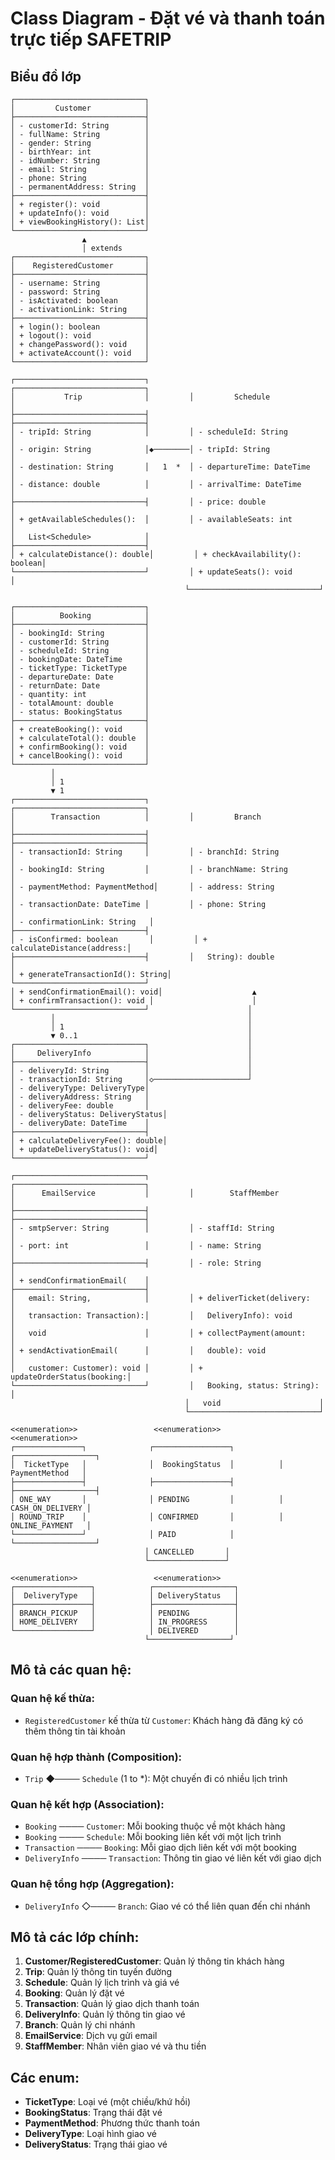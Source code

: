 # Class Diagram - Đặt vé và thanh toán trực tiếp SAFETRIP

## Biểu đồ lớp

```
┌─────────────────────────────┐
│         Customer            │
├─────────────────────────────┤
│ - customerId: String        │
│ - fullName: String          │
│ - gender: String            │
│ - birthYear: int            │
│ - idNumber: String          │
│ - email: String             │
│ - phone: String             │
│ - permanentAddress: String  │
├─────────────────────────────┤
│ + register(): void          │
│ + updateInfo(): void        │
│ + viewBookingHistory(): List│
└─────────────────────────────┘
                ▲
                │ extends
┌─────────────────────────────┐
│    RegisteredCustomer       │
├─────────────────────────────┤
│ - username: String          │
│ - password: String          │
│ - isActivated: boolean      │
│ - activationLink: String    │
├─────────────────────────────┤
│ + login(): boolean          │
│ + logout(): void            │
│ + changePassword(): void    │
│ + activateAccount(): void   │
└─────────────────────────────┘

┌─────────────────────────────┐         ┌─────────────────────────────┐
│           Trip              │         │         Schedule            │
├─────────────────────────────┤         ├─────────────────────────────┤
│ - tripId: String            │         │ - scheduleId: String        │
│ - origin: String            │◆────────│ - tripId: String            │
│ - destination: String       │   1  *  │ - departureTime: DateTime   │
│ - distance: double          │         │ - arrivalTime: DateTime     │
├─────────────────────────────┤         │ - price: double             │
│ + getAvailableSchedules():  │         │ - availableSeats: int       │
│   List<Schedule>            │         ├─────────────────────────────┤
│ + calculateDistance(): double│         │ + checkAvailability(): boolean│
└─────────────────────────────┘         │ + updateSeats(): void       │
                                       └─────────────────────────────┘

┌─────────────────────────────┐
│          Booking            │
├─────────────────────────────┤
│ - bookingId: String         │
│ - customerId: String        │
│ - scheduleId: String        │  
│ - bookingDate: DateTime     │
│ - ticketType: TicketType    │
│ - departureDate: Date       │
│ - returnDate: Date          │
│ - quantity: int             │
│ - totalAmount: double       │
│ - status: BookingStatus     │
├─────────────────────────────┤
│ + createBooking(): void     │
│ + calculateTotal(): double  │
│ + confirmBooking(): void    │
│ + cancelBooking(): void     │
└─────────────────────────────┘
         │
         │ 1
         ▼ 1
┌─────────────────────────────┐         ┌─────────────────────────────┐
│        Transaction          │         │         Branch              │
├─────────────────────────────┤         ├─────────────────────────────┤
│ - transactionId: String     │         │ - branchId: String          │
│ - bookingId: String         │         │ - branchName: String        │
│ - paymentMethod: PaymentMethod│       │ - address: String           │
│ - transactionDate: DateTime │         │ - phone: String             │
│ - confirmationLink: String   │         ├─────────────────────────────┤
│ - isConfirmed: boolean       │         │ + calculateDistance(address:│
├─────────────────────────────┤         │   String): double           │
│ + generateTransactionId(): String│     └─────────────────────────────┘
│ + sendConfirmationEmail(): void│                    ▲
│ + confirmTransaction(): void │                      │
└─────────────────────────────┘                      │
         │                                           │
         │ 1                                         │
         ▼ 0..1                                      │
┌─────────────────────────────┐                      │
│     DeliveryInfo            │                      │
├─────────────────────────────┤                      │
│ - deliveryId: String        │                      │
│ - transactionId: String     │◇─────────────────────┘
│ - deliveryType: DeliveryType│
│ - deliveryAddress: String   │
│ - deliveryFee: double       │
│ - deliveryStatus: DeliveryStatus│
│ - deliveryDate: DateTime    │
├─────────────────────────────┤
│ + calculateDeliveryFee(): double│
│ + updateDeliveryStatus(): void│
└─────────────────────────────┘

┌─────────────────────────────┐         ┌─────────────────────────────┐
│      EmailService           │         │        StaffMember          │
├─────────────────────────────┤         ├─────────────────────────────┤
│ - smtpServer: String        │         │ - staffId: String           │
│ - port: int                 │         │ - name: String              │
├─────────────────────────────┤         │ - role: String              │
│ + sendConfirmationEmail(    │         ├─────────────────────────────┤
│   email: String,            │         │ + deliverTicket(delivery:   │
│   transaction: Transaction):│         │   DeliveryInfo): void       │
│   void                      │         │ + collectPayment(amount:    │
│ + sendActivationEmail(      │         │   double): void             │
│   customer: Customer): void │         │ + updateOrderStatus(booking:│
└─────────────────────────────┘         │   Booking, status: String): │
                                       │   void                      │
                                       └─────────────────────────────┘

<<enumeration>>                 <<enumeration>>              <<enumeration>>
┌───────────────┐              ┌─────────────────┐          ┌──────────────────┐
│  TicketType   │              │  BookingStatus  │          │  PaymentMethod   │
├───────────────┤              ├─────────────────┤          ├──────────────────┤
│ ONE_WAY       │              │ PENDING         │          │ CASH_ON_DELIVERY │
│ ROUND_TRIP    │              │ CONFIRMED       │          │ ONLINE_PAYMENT   │
└───────────────┘              │ PAID            │          └──────────────────┘
                              │ CANCELLED       │
                              └─────────────────┘

<<enumeration>>                 <<enumeration>>
┌─────────────────┐            ┌──────────────────┐
│  DeliveryType   │            │ DeliveryStatus   │
├─────────────────┤            ├──────────────────┤
│ BRANCH_PICKUP   │            │ PENDING          │
│ HOME_DELIVERY   │            │ IN_PROGRESS      │
└─────────────────┘            │ DELIVERED        │
                              └──────────────────┘
```

## Mô tả các quan hệ:

### Quan hệ kế thừa:
- `RegisteredCustomer` kế thừa từ `Customer`: Khách hàng đã đăng ký có thêm thông tin tài khoản

### Quan hệ hợp thành (Composition):
- `Trip` ◆──── `Schedule` (1 to *): Một chuyến đi có nhiều lịch trình

### Quan hệ kết hợp (Association):
- `Booking` ──── `Customer`: Mỗi booking thuộc về một khách hàng
- `Booking` ──── `Schedule`: Mỗi booking liên kết với một lịch trình
- `Transaction` ──── `Booking`: Mỗi giao dịch liên kết với một booking
- `DeliveryInfo` ──── `Transaction`: Thông tin giao vé liên kết với giao dịch

### Quan hệ tổng hợp (Aggregation):
- `DeliveryInfo` ◇──── `Branch`: Giao vé có thể liên quan đến chi nhánh

## Mô tả các lớp chính:

1. **Customer/RegisteredCustomer**: Quản lý thông tin khách hàng
2. **Trip**: Quản lý thông tin tuyến đường
3. **Schedule**: Quản lý lịch trình và giá vé
4. **Booking**: Quản lý đặt vé
5. **Transaction**: Quản lý giao dịch thanh toán
6. **DeliveryInfo**: Quản lý thông tin giao vé
7. **Branch**: Quản lý chi nhánh
8. **EmailService**: Dịch vụ gửi email
9. **StaffMember**: Nhân viên giao vé và thu tiền

## Các enum:
- **TicketType**: Loại vé (một chiều/khứ hồi)
- **BookingStatus**: Trạng thái đặt vé
- **PaymentMethod**: Phương thức thanh toán
- **DeliveryType**: Loại hình giao vé
- **DeliveryStatus**: Trạng thái giao vé 